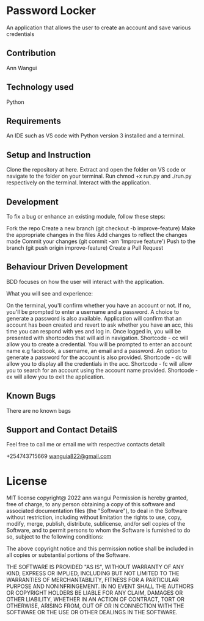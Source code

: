 # Password Locker
An application that allows the user to create an account and save various credentials

## Contribution
Ann Wangui

## Technology used
Python

## Requirements
An IDE such as VS code with Python version 3 installed and a terminal.

## Setup and Instruction
Clone the repository at here.
Extract and open the folder on VS code or navigate to the folder on your terminal.
Run chmod +x run.py and ./run.py respectively on the terminal.
Interact with the application.
## Development
To fix a bug or enhance an existing module, follow these steps:

Fork the repo
Create a new branch (git checkout -b improve-feature)
Make the appropriate changes in the files
Add changes to reflect the changes made
Commit your changes (git commit -am 'Improve feature')
Push to the branch (git push origin improve-feature)
Create a Pull Request
## Behaviour Driven Development
BDD focuses on how the user will interact with the application.

What you will see and experience:

On the terminal, you'll confirm whether you have an account or not.
If no, you'll be prompted to enter a username and a password. A choice to generate a password is also available.
Application will confirm that an account has been created and revert to ask whether you have an acc, this time you can respond with yes and log in.
Once logged in, you will be presented with shortcodes that will aid in navigation.
Shortcode - cc will allow you to create a credential. You will be prompted to enter an account name e.g facebook, a username, an email and a password. An option to generate a password for the account is also provided.
Shortcode - dc will allow you to display all the credentials in the acc.
Shortcode - fc will allow you to search for an account using the account name provided.
Shortcode - ex will allow you to exit the application.
## Known Bugs
 There are no known bags
## Support and Contact DetailS
Feel free to call me or email me with respective contacts detail:

+254743715669
wanguia822@gmail.com


# License
MIT license copyright@ 2022 ann wangui
Permission is hereby granted, free of charge, to any person obtaining a copy of this software and associated documentation files (the "Software"), to deal in the Software without restriction, including without limitation the rights to use, copy, modify, merge, publish, distribute, sublicense, and/or sell copies of the Software, and to permit persons to whom the Software is furnished to do so, subject to the following conditions:

The above copyright notice and this permission notice shall be included in all copies or substantial portions of the Software.

THE SOFTWARE IS PROVIDED "AS IS", WITHOUT WARRANTY OF ANY KIND, EXPRESS OR IMPLIED, INCLUDING BUT NOT LIMITED TO THE WARRANTIES OF MERCHANTABILITY, FITNESS FOR A PARTICULAR PURPOSE AND NONINFRINGEMENT. IN NO EVENT SHALL THE AUTHORS OR COPYRIGHT HOLDERS BE LIABLE FOR ANY CLAIM, DAMAGES OR OTHER LIABILITY, WHETHER IN AN ACTION OF CONTRACT, TORT OR OTHERWISE, ARISING FROM, OUT OF OR IN CONNECTION WITH THE SOFTWARE OR THE USE OR OTHER DEALINGS IN THE SOFTWARE.

